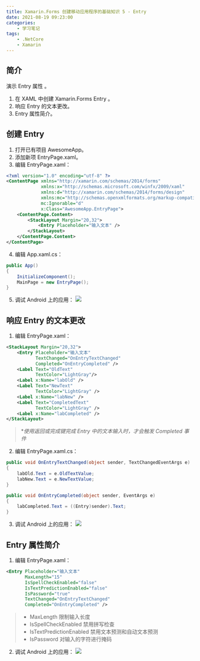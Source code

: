 ```yaml
---
title: Xamarin.Forms 创建移动应用程序的基础知识 5 - Entry
date: 2021-08-19 09:23:00
categories:
	- 学习笔记
tags: 
	- .NetCore
	- Xamarin
---
```


## 简介

演示 Entry 属性 。

1.  在 XAML 中创建 Xamarin.Forms Entry 。
2.  响应 Entry 的文本更改。
3.  Entry 属性简介。

<!-- more -->

## 创建 Entry

1.  打开已有项目 AwesomeApp。
2.  添加新项 EntryPage.xaml。
3.  编辑 EntryPage.xaml：

```xml
<?xml version="1.0" encoding="utf-8" ?>
<ContentPage xmlns="http://xamarin.com/schemas/2014/forms"
             xmlns:x="http://schemas.microsoft.com/winfx/2009/xaml"
             xmlns:d="http://xamarin.com/schemas/2014/forms/design"
             xmlns:mc="http://schemas.openxmlformats.org/markup-compatibility/2006"
             mc:Ignorable="d"
             x:Class="AwesomeApp.EntryPage">
	<ContentPage.Content>
		<StackLayout Margin="20,32">
			<Entry Placeholder="输入文本" />
		</StackLayout>
	</ContentPage.Content>
</ContentPage>
```

4.  编辑 App.xaml.cs：

```csharp
public App()
{
	InitializeComponent();
	MainPage = new EntryPage();
}
```

5.  调试 Android 上的应用：
    ![](https://img-blog.csdnimg.cn/20200305155717799.png?x-oss-process=image/watermark,type_ZmFuZ3poZW5naGVpdGk,shadow_10,text_aHR0cHM6Ly9ibG9nLmNzZG4ubmV0L3dlaXhpbl80MjQ1NjQyMQ==,size_16,color_FFFFFF,t_70)

## 响应 Entry 的文本更改

1.  编辑 EntryPage.xaml：

```xml
<StackLayout Margin="20,32">
	<Entry Placeholder="输入文本"
		   TextChanged="OnEntryTextChanged"
		   Completed="OnEntryCompleted" />
	<Label Text="OldText"
		   TextColor="LightGray"/>
	<Label x:Name="labOld" />
	<Label Text="NewText"
		   TextColor="LightGray" />
	<Label x:Name="labNew" />
	<Label Text="CompletedText"
		   TextColor="LightGray" />
	<Label x:Name="labCompleted" />
</StackLayout>
```

> \*_使用返回或完成键完成 Entry 中的文本输入时，才会触发 Completed 事件_

2.  编辑 EntryPage.xaml.cs：

```csharp
public void OnEntryTextChanged(object sender, TextChangedEventArgs e)
{
	labOld.Text = e.OldTextValue;
	labNew.Text = e.NewTextValue;
}

public void OnEntryCompleted(object sender, EventArgs e)
{
	labCompleted.Text = ((Entry)sender).Text;
}
```

3.  调试 Android 上的应用：
    ![](https://img-blog.csdnimg.cn/20200305161009906.png?x-oss-process=image/watermark,type_ZmFuZ3poZW5naGVpdGk,shadow_10,text_aHR0cHM6Ly9ibG9nLmNzZG4ubmV0L3dlaXhpbl80MjQ1NjQyMQ==,size_16,color_FFFFFF,t_70)

## Entry 属性简介

1.  编辑 EntryPage.xaml：

```xml
<Entry Placeholder="输入文本"
	   MaxLength="15"
	   IsSpellCheckEnabled="false"
	   IsTextPredictionEnabled="false"
	   IsPassword="true"
	   TextChanged="OnEntryTextChanged"
	   Completed="OnEntryCompleted" />
```

> - MaxLength 限制输入长度
> - IsSpellCheckEnabled 禁用拼写检查
> - IsTextPredictionEnabled 禁用文本预测和自动文本预测
> - IsPassword 对输入的字符进行掩码

2.  调试 Android 上的应用：
    ![](https://img-blog.csdnimg.cn/20200305161434688.png?x-oss-process=image/watermark,type_ZmFuZ3poZW5naGVpdGk,shadow_10,text_aHR0cHM6Ly9ibG9nLmNzZG4ubmV0L3dlaXhpbl80MjQ1NjQyMQ==,size_16,color_FFFFFF,t_70)
